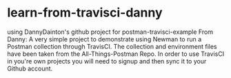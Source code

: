 # learn-from-travisci-danny
using DannyDainton's github project for postman-travisci-example
From Danny:
A very simple project to demonstrate using Newman to run a Postman collection through TravisCI.
The collection and environment files have been taken from the All-Things-Postman Repo.
In order to use TravisCI in you're own projects 
you will need to signup and then sync it to your Github account.

